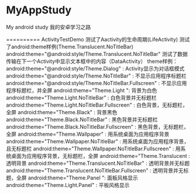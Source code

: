 MyAppStudy
==========

My android study
我的安卓学习之路

==========
ActivityTestDemo
测试了Aactivity的生命周期(LifeActivity)
测试了android:theme样例(Theme.Translucent.NoTitleBar)
	android:theme="@android:style/Theme.Translucent.NoTitleBar" 
测试了数据传输在下一个Activity中显示文本框中的内容（DataActivity）
theme样例：
	android:theme="@android:style/Theme.Dialog" : Activity显示为对话框模式
	android:theme="@android:style/Theme.NoTitleBar" : 不显示应用程序标题栏
	android:theme="@android:style/Theme.NoTitleBar.Fullscreen" : 不显示应用程序标题栏，并全屏
	android:theme="Theme.Light ": 背景为白色
	android:theme="Theme.Light.NoTitleBar" : 白色背景并无标题栏
	android:theme="Theme.Light.NoTitleBar.Fullscreen" : 白色背景，无标题栏，全屏
	android:theme="Theme.Black" : 背景黑色
	android:theme="Theme.Black.NoTitleBar" : 黑色背景并无标题栏
	android:theme="Theme.Black.NoTitleBar.Fullscreen" : 黑色背景，无标题栏，全屏
	android:theme="Theme.Wallpaper" : 用系统桌面为应用程序背景
	android:theme="Theme.Wallpaper.NoTitleBar" : 用系统桌面为应用程序背景，且无标题栏
	android:theme="Theme.Wallpaper.NoTitleBar.Fullscreen" : 用系统桌面为应用程序背景，无标题栏，全屏
	android:theme="Theme.Translucent : 透明背景
	android:theme="Theme.Translucent.NoTitleBar" : 透明背景并无标题
	android:theme="Theme.Translucent.NoTitleBar.Fullscreen" : 透明背景并无标题，全屏
	android:theme="Theme.Panel ": 面板风格显示
	android:theme="Theme.Light.Panel" : 平板风格显示

